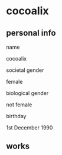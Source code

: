 # cocoalix

## personal info

<dl>
<dl>name</dl>
<dt>cocoalix</dt>
<dl>societal gender</dl>
<dt>female</dt>
<dl>biological gender</dl>
<dt>not female</dt>
<dl>birthday</dl>
<dt>1st December 1990</dt>
</dl>

## works
